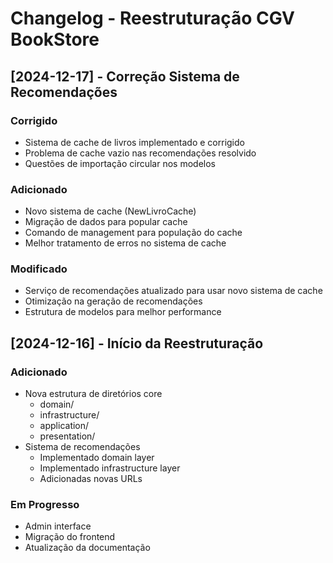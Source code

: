 # Changelog - Reestruturação CGV BookStore

## [2024-12-17] - Correção Sistema de Recomendações
### Corrigido
- Sistema de cache de livros implementado e corrigido
- Problema de cache vazio nas recomendações resolvido
- Questões de importação circular nos modelos

### Adicionado
- Novo sistema de cache (NewLivroCache)
- Migração de dados para popular cache
- Comando de management para população do cache
- Melhor tratamento de erros no sistema de cache

### Modificado
- Serviço de recomendações atualizado para usar novo sistema de cache
- Otimização na geração de recomendações
- Estrutura de modelos para melhor performance

## [2024-12-16] - Início da Reestruturação
### Adicionado
- Nova estrutura de diretórios core
  - domain/
  - infrastructure/
  - application/
  - presentation/
- Sistema de recomendações
  - Implementado domain layer
  - Implementado infrastructure layer
  - Adicionadas novas URLs

### Em Progresso
- Admin interface
- Migração do frontend
- Atualização da documentação